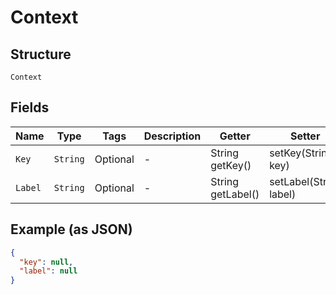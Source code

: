 
# Context

## Structure

`Context`

## Fields

| Name | Type | Tags | Description | Getter | Setter |
|  --- | --- | --- | --- | --- | --- |
| `Key` | `String` | Optional | - | String getKey() | setKey(String key) |
| `Label` | `String` | Optional | - | String getLabel() | setLabel(String label) |

## Example (as JSON)

```json
{
  "key": null,
  "label": null
}
```

